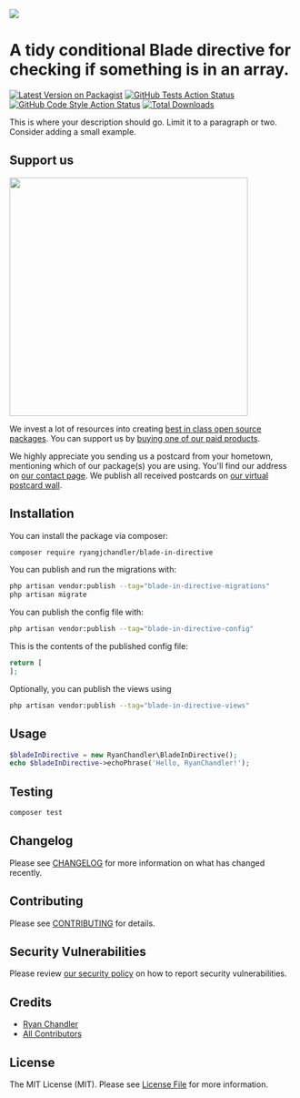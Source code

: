 
[<img src="https://github-ads.s3.eu-central-1.amazonaws.com/support-ukraine.svg?t=1" />](https://supportukrainenow.org)

# A tidy conditional Blade directive for checking if something is in an array.

[![Latest Version on Packagist](https://img.shields.io/packagist/v/ryangjchandler/blade-in-directive.svg?style=flat-square)](https://packagist.org/packages/ryangjchandler/blade-in-directive)
[![GitHub Tests Action Status](https://img.shields.io/github/workflow/status/ryangjchandler/blade-in-directive/run-tests?label=tests)](https://github.com/ryangjchandler/blade-in-directive/actions?query=workflow%3Arun-tests+branch%3Amain)
[![GitHub Code Style Action Status](https://img.shields.io/github/workflow/status/ryangjchandler/blade-in-directive/Check%20&%20fix%20styling?label=code%20style)](https://github.com/ryangjchandler/blade-in-directive/actions?query=workflow%3A"Check+%26+fix+styling"+branch%3Amain)
[![Total Downloads](https://img.shields.io/packagist/dt/ryangjchandler/blade-in-directive.svg?style=flat-square)](https://packagist.org/packages/ryangjchandler/blade-in-directive)

This is where your description should go. Limit it to a paragraph or two. Consider adding a small example.

## Support us

[<img src="https://github-ads.s3.eu-central-1.amazonaws.com/blade-in-directive.jpg?t=1" width="419px" />](https://spatie.be/github-ad-click/blade-in-directive)

We invest a lot of resources into creating [best in class open source packages](https://spatie.be/open-source). You can support us by [buying one of our paid products](https://spatie.be/open-source/support-us).

We highly appreciate you sending us a postcard from your hometown, mentioning which of our package(s) you are using. You'll find our address on [our contact page](https://spatie.be/about-us). We publish all received postcards on [our virtual postcard wall](https://spatie.be/open-source/postcards).

## Installation

You can install the package via composer:

```bash
composer require ryangjchandler/blade-in-directive
```

You can publish and run the migrations with:

```bash
php artisan vendor:publish --tag="blade-in-directive-migrations"
php artisan migrate
```

You can publish the config file with:

```bash
php artisan vendor:publish --tag="blade-in-directive-config"
```

This is the contents of the published config file:

```php
return [
];
```

Optionally, you can publish the views using

```bash
php artisan vendor:publish --tag="blade-in-directive-views"
```

## Usage

```php
$bladeInDirective = new RyanChandler\BladeInDirective();
echo $bladeInDirective->echoPhrase('Hello, RyanChandler!');
```

## Testing

```bash
composer test
```

## Changelog

Please see [CHANGELOG](CHANGELOG.md) for more information on what has changed recently.

## Contributing

Please see [CONTRIBUTING](.github/CONTRIBUTING.md) for details.

## Security Vulnerabilities

Please review [our security policy](../../security/policy) on how to report security vulnerabilities.

## Credits

- [Ryan Chandler](https://github.com/ryangjchandler)
- [All Contributors](../../contributors)

## License

The MIT License (MIT). Please see [License File](LICENSE.md) for more information.
